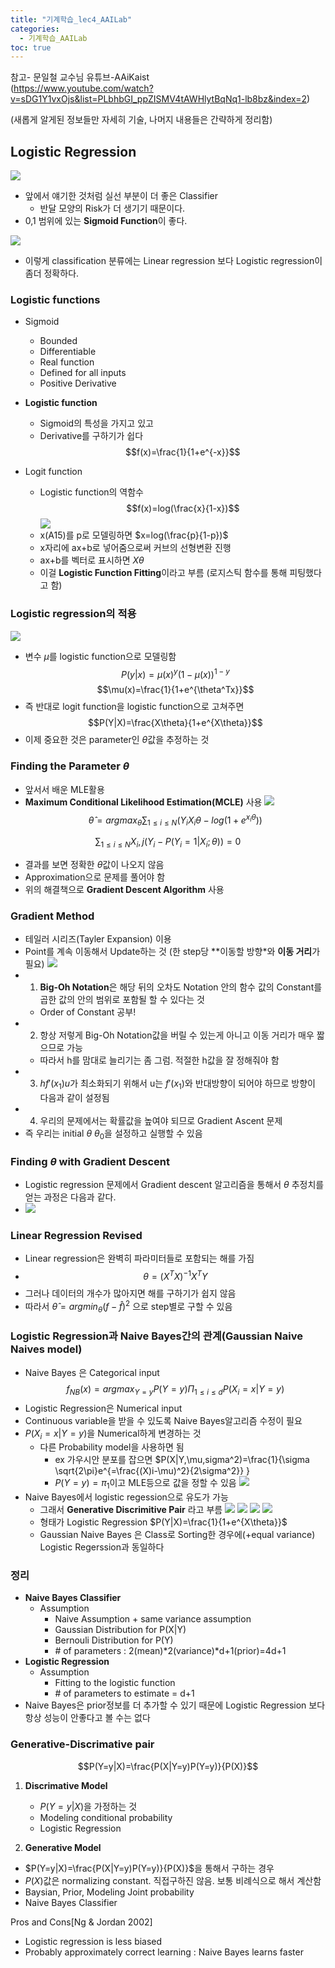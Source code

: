 ```yaml
---
title: "기계학습_lec4_AAILab"
categories: 
  - 기계학습_AAILab 
toc: true
---
```

참고- 문일철 교수님 유튜브-AAiKaist \
(https://www.youtube.com/watch?v=sDG1Y1vxOjs&list=PLbhbGI_ppZISMV4tAWHlytBqNq1-lb8bz&index=2)

(새롭게 알게된 정보들만 자세히 기술, 나머지 내용들은 간략하게 정리함)

## Logistic Regression
![](/assets/img/images/2020-02-18-16-15-49.png)
- 앞에서 얘기한 것처럼 실선 부분이 더 좋은 Classifier
  - 반달 모양의 Risk가 더 생기기 때문이다.
- 0,1 범위에 있는 **Sigmoid Function**이 좋다.

![](/assets/img/images/2020-02-18-16-27-08.png)
- 이렇게 classification 분류에는 Linear regression 보다 Logistic regression이 좀더 정확하다. 

### Logistic functions
- Sigmoid
  - Bounded
  - Differentiable
  - Real function
  - Defined for all inputs
  - Positive Derivative
- **Logistic function**
  - Sigmoid의 특성을 가지고 있고
  -  Derivative를 구하기가 쉽다
$$f(x)=\frac{1}{1+e^{-x}}$$

- Logit function
  - Logistic function의 역함수
$$f(x)=log(\frac{x}{1-x})$$
![](/assets/img/images/2020-02-18-16-34-50.png)
  - x(A15)를 p로 모델링하면 $x=log(\frac{p}{1-p})$
  - x자리에 ax+b로 넣어줌으로써 커브의 선형변환 진행
  - ax+b를 벡터로 표시하면 $X\theta$
  - 이걸 **Logistic Function Fitting**이라고 부름 (로지스틱 함수를 통해 피팅했다고 함)
### Logistic regression의 적용
![](/assets/img/images/2020-02-18-16-54-14.png)
- 변수 $\mu$를 logistic function으로 모델링함
$$ P(y|x)=\mu(x)^y(1-\mu(x))^{1-y}$$
$$\mu(x)=\frac{1}{1+e^{\theta^Tx}}$$
- 즉 반대로 logit function을 logistic function으로 고쳐주면
$$P(Y|X)=\frac{X\theta}{1+e^{X\theta}}$$
- 이제 중요한 것은 parameter인 $\theta$값을 추정하는 것

### Finding the Parameter $\theta$
- 앞서서 배운 MLE활용
- **Maximum Conditional Likelihood Estimation(MCLE)** 사용
![](/assets/img/images/2020-02-18-17-02-01.png)
$$\hat{\theta}=argmax_\theta \sum_{1\leq i \leq N} (Y_iX_i \theta-log(1+e^{x_i\theta})) $$

$$\sum_{1\leq i \leq N}X_i,j(Y_i-P(Y_i=1|X_i;\theta))=0$$
- 결과를 보면 정확한 $\theta$값이 나오지 않음
- Approximation으로 문제를 풀어야 함
- 위의 해결책으로 **Gradient Descent Algorithm** 사용

### Gradient Method
- 테일러 시리즈(Tayler Expansion) 이용
- Point를 계속 이동해서 Update하는 것 (한 step당 **이동할 방향*와 **이동 거리**가 필요)
![](/assets/img/images/2020-02-18-17-14-10.png)
- 1) **Big-Oh Notation**은 해당 뒤의 오차도 Notation 안의 함수 값의 Constant를 곱한 값의 안의 범위로 포함될 할 수 있다는 것
  - Order of Constant 공부!
- 2) 항상 저렇게 Big-Oh Notation값을 버릴 수 있는게 아니고 이동 거리가 매우 짧으므로 가능
  - 따라서 h를 맘대로 늘리기는 좀 그럼. 적절한 h값을 잘 정해줘야 함
- 3) $hf'(x_1)u$가 최소화되기 위해서 u는 $f'(x_1)$와 반대방향이 되어야 하므로 방향이 다음과 같이 설정됨
- 4) 우리의 문제에서는 확률값을 높여야 되므로 Gradient Ascent 문제
- 즉 우리는 initial $\theta$ $\theta_0$을 설정하고 실행할 수 있음

### Finding $\theta$ with Gradient Descent
- Logistic regression 문제에서 Gradient descent 알고리즘을 통해서 $\theta$ 추정치를 얻는 과정은 다음과 같다.
- ![](/assets/img/images/2020-02-19-13-35-03.png)

### Linear Regression Revised
- Linear regression은 완벽히 파라미터들로 포함되는 해를 가짐
- $$\theta=(X^TX)^{-1}X^TY$$
- 그러나 데이터의 개수가 많아지면 해를 구하기가 쉽지 않음
- 따라서 $\hat{\theta}=argmin_\theta (f-\hat{f})^2$ 으로 step별로 구할 수 있음

### Logistic Regression과 Naive Bayes간의 관계(Gaussian Naive Naives model)
- Naive Bayes 은 Categorical input
$$f_{NB}(x)=argmax_{Y=y}P(Y=y)\Pi_{1\leq i \leq d}P(X_i=x|Y=y)$$
- Logistic Regression은 Numerical input
- Continuous variable을 받을 수 있도록 Naive Bayes알고리즘 수정이 필요
- $P(X_i=x|Y=y)$을 Numerical하게 변경하는 것
  - 다른 Probability model을 사용하면 됨
    - ex 가우시안 분포를 잡으면
      $P(X|Y,\mu,sigma^2)=\frac{1}{\sigma \sqrt{2\pi}e^{=\frac{(X)i-\mu)^2}{2\sigma^2}} }
    - $P(Y=y)=\pi_1$이고 MLE등으로 값을 정할 수 있음
![](/assets/img/images/2020-02-19-14-14-20.png)
- Naive Bayes에서 logistic regession으로 유도가 가능
  - 그래서 **Generative Discrimitive Pair** 라고 부름
  ![](/assets/img/images/2020-02-19-14-18-11.png)
  ![](/assets/img/images/2020-02-19-14-41-15.png)
  ![](/assets/img/images/2020-02-19-14-41-31.png)
  ![](/assets/img/images/2020-02-19-14-42-15.png)
  - 형태가 Logistic Regression $P(Y|X)=\frac{1}{1+e^{X\theta}}$
  - Gaussian Naive Bayes 은 Class로 Sorting한 경우에(+equal variance) Logistic Regerssion과 동일하다

### 정리
- **Naive Bayes Classifier**
  - Assumption
    - Naive Assumption + same variance assumption
    - Gaussian Distribution for P(X|Y)
    - Bernouli Distribution for P(Y)
    - \# of parameters : 2(mean)*2(variance)*d+1(prior)=4d+1
- **Logistic Regression**
  - Assumption
    - Fitting to the logistic function
    - \# of parameters to estimate = d+1
- Naive Bayes은 prior정보를 더 추가할 수 있기 때문에 Logistic Regression 보다 항상 성능이 안좋다고 볼 수는 없다

### Generative-Discrimative pair
  $$P(Y=y|X)=\frac{P(X|Y=y)P(Y=y)}{P(X)}$$
1) **Discrimative Model**

    - $P(Y=y|X)$을 가정하는 것
    - Modeling conditional probability
    - Logistic Regression
2) **Generative Model**
  - $P(Y=y|X)=\frac{P(X|Y=y)P(Y=y)}{P(X)}$을 통해서 구하는 경우
  - $P(X)$값은 normalizing constant. 직접구하진 않음. 보통 비례식으로 해서 계산함
  - Baysian, Prior, Modeling Joint probability
  - Naive Bayes Classifier

  Pros and Cons[Ng & Jordan 2002]
  - Logistic regression is less biased
  - Probably approximately correct learning : Naive Bayes learns faster